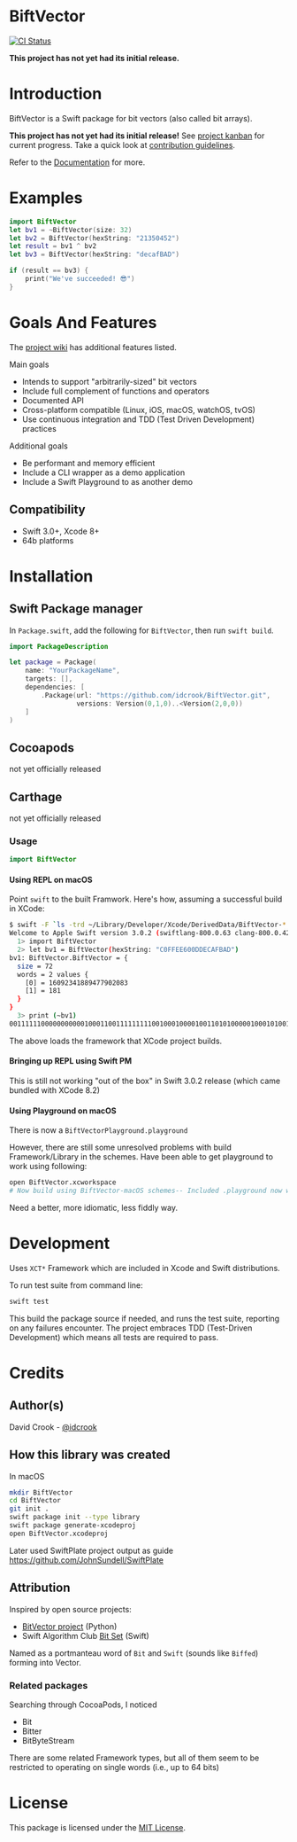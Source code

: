 # BiftVector

[![CI Status](https://travis-ci.org/idcrook/BiftVector.svg?branch=master)](https://travis-ci.org/idcrook/BiftVector)
<!-- [![Version](https://img.shields.io/cocoapods/v/BiftVector.svg?style=flat)](http://cocoapods.org/pods/BiftVector) [![License](https://img.shields.io/cocoapods/l/BiftVector.svg?style=flat)](http://cocoapods.org/pods/BiftVector) [![Platform](https://img.shields.io/cocoapods/p/BiftVector.svg?style=flat)](http://cocoapods.org/pods/BiftVector) -->

**This project has not yet had its initial release.**

# Introduction

BiftVector is a Swift package for bit vectors (also called bit arrays).

**This project has not yet had its initial release!** See [project kanban](https://github.com/idcrook/BiftVector/projects/1) for current progress. Take a quick look at [contribution guidelines](https://github.com/idcrook/BiftVector/blob/master/.github/CONTRIBUTING.md).

Refer to the [Documentation](http://idcrook.github.io/BiftVector/) for more.




# Examples

```swift
import BiftVector
let bv1 = ~BiftVector(size: 32)
let bv2 = BiftVector(hexString: "21350452")
let result = bv1 ^ bv2
let bv3 = BiftVector(hexString: "decafBAD")

if (result == bv3) {
    print("We've succeeded! 😎")
}
```

# Goals And Features

The [project wiki](https://github.com/idcrook/BiftVector/wiki) has additional features listed.

Main goals

  - Intends to support "arbitrarily-sized" bit vectors
  - Include full complement of functions and operators
  - Documented API
  - Cross-platform compatible (Linux, iOS, macOS, watchOS, tvOS)
  - Use continuous integration and TDD (Test Driven Development) practices

Additional goals

  - Be performant and memory efficient
  - Include a CLI wrapper as a demo application
  - Include a Swift Playground to as another demo

## Compatibility

 - Swift 3.0+, Xcode 8+
 - 64b platforms

# Installation

## Swift Package manager

In `Package.swift`, add the following for `BiftVector`, then run `swift build`.


```swift
import PackageDescription

let package = Package(
    name: "YourPackageName",
    targets: [],
    dependencies: [
        .Package(url: "https://github.com/idcrook/BiftVector.git",
                 versions: Version(0,1,0)..<Version(2,0,0))
    ]
)
```

## Cocoapods

not yet officially released

## Carthage

not yet officially released

### Usage

```swift
import BiftVector
```

#### Using REPL on macOS

Point `swift` to the built Framwork. Here's how, assuming a successful build in XCode:

``` bash
$ swift -F `ls -trd ~/Library/Developer/Xcode/DerivedData/BiftVector-* | tail -1`/Build/Products/Debug
Welcome to Apple Swift version 3.0.2 (swiftlang-800.0.63 clang-800.0.42.1). Type :help for assistance.
  1> import BiftVector
  2> let bv1 = BiftVector(hexString: "C0FFEE600DDECAFBAD")
bv1: BiftVector.BiftVector = {
  size = 72
  words = 2 values {
    [0] = 16092341889477902083
    [1] = 181
  }
}
  3> print (~bv1)
001111110000000000010001100111111111001000100001001101010000010001010010
```

The above loads the framework that XCode project builds.

#### Bringing up REPL using Swift PM

This is still not working "out of the box" in Swift 3.0.2 release (which came bundled with XCode 8.2)

<!-- Uncomment when this works on macOS and Linux -->
<!-- ``` bash -->
<!-- $ cd /path/to/checkout -->
<!-- $ swift build -->
<!-- $ swift -I.build/debug -L.build/debug -lBiftVector -->
<!-- Welcome to Apple Swift version 3.0.2 (swiftlang-800.0.63 clang-800.0.42.1). Type :help for assistance. -->
<!--   1> import BiftVector -->
<!-- ``` -->
<!-- -->

#### Using Playground on macOS

There is now a `BiftVectorPlayground.playground`

However, there are still some unresolved problems with build Framework/Library in the schemes. Have been able to get playground to work using following:

``` bash
open BiftVector.xcworkspace
# Now build using BiftVector-macOS schemes-- Included .playground now works
```

Need a better, more idiomatic, less fiddly way.

# Development

Uses `XCT*` Framework which are included in Xcode and Swift distributions.

To run test suite from command line:

```bash
swift test
```

This build the package source if needed, and runs the test suite, reporting on any failures encounter.  The project embraces TDD (Test-Driven Development) which means all tests are required to pass.



# Credits

## Author(s)

David Crook - [@idcrook](https://github.com/idcrook)

## How this library was created

In macOS

```bash
mkdir BiftVector
cd BiftVector
git init .
swift package init --type library
swift package generate-xcodeproj
open BiftVector.xcodeproj
```
Later used SwiftPlate project output as guide https://github.com/JohnSundell/SwiftPlate


## Attribution

Inspired by open source projects:

 - [BitVector project](https://pypi.python.org/pypi/BitVector) (Python)
 - Swift Algorithm Club [Bit Set](https://github.com/raywenderlich/swift-algorithm-club/tree/master/Bit%20Set) (Swift)

Named as a portmanteau word of `Bit` and `Swift` (sounds like `Biffed`) forming into Vector.

### Related packages

Searching through CocoaPods, I noticed

 - Bit
 - Bitter
 - BitByteStream

There are some related Framework types, but all of them seem to be restricted to operating on single words (i.e., up to 64 bits)

# License

This package is licensed under the [MIT License](LICENSE).
